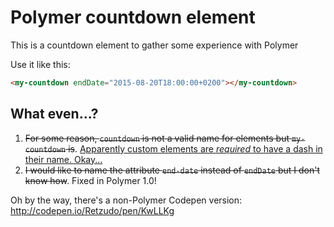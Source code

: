 Polymer countdown element
=========================
This is a countdown element to gather some experience with Polymer

Use it like this:
```html
<my-countdown endDate="2015-08-20T18:00:00+0200"></my-countdown>
```

What even...?
-------------
1. ~~For some reason, `countdown` is not a valid name for elements but `my-countdown` is~~. [Apparently custom elements are *required* to have a dash in their name. Okay... ](https://www.polymer-project.org/1.0/docs/start/quick-tour.html#register)
2. ~~I would like to name the attribute `end-date` instead of `endDate` but I don't know how~~. Fixed in Polymer 1.0!



Oh by the way, there's a non-Polymer Codepen version: http://codepen.io/Retzudo/pen/KwLLKg
